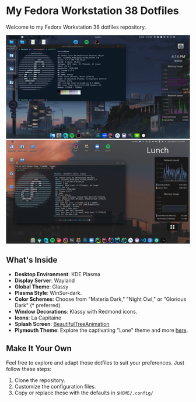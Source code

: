 # My Fedora Workstation 38 Dotfiles

Welcome to my Fedora Workstation 38 dotfiles repository.

![Current Desktop](https://raw.githubusercontent.com/martian0x80/dotfiles/master/Pictures/Screenshot_20230804_161433-1.png "Take a peek")
![Current Desktop](https://raw.githubusercontent.com/martian0x80/dotfiles/master/Pictures/Screenshot_20230830_121849-obfuscated.png "Take a peek")
## What's Inside

- **Desktop Environment**: KDE Plasma
- **Display Server**: Wayland
- **Global Theme**: Glassy
- **Plasma Style**: WinSur-dark.
- **Color Schemes**: Choose from "Materia Dark," "Night Owl," or "Glorious Dark" (\* preferred).
- **Window Decorations**: Klassy with Redmond icons.
- **Icons**: La Capitaine
- **Splash Screen**: [BeautifulTreeAnimation](https://store.kde.org/p/1433200)
- **Plymouth Theme**: Explore the captivating "Lone" theme and more [here](https://github.com/adi1090x/plymouth-themes).

## Make It Your Own

Feel free to explore and adapt these dotfiles to suit your preferences. Just follow these steps:

1. Clone the repository.
2. Customize the configuration files.
3. Copy or replace these with the defaults in ```$HOME/.config/```
